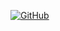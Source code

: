 [![GitHub](https://img.shields.io/badge/License-MIT-brightgreen)](https://github.com/arviantodwi/traefik/blob/master/LICENSE)
